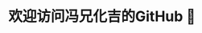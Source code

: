 # 欢迎访问冯兄化吉的GitHub 👋

<!--
**Fxhj0501/Fxhj0501** is a ✨ _special_ ✨ repository because its `README.md` (this file) appears on your GitHub profile.

## 先来做个自我介绍:

- 🔭 I’m currently working on ...
- 🌱 I’m currently learning ...
- 👯 I’m looking to collaborate on ...
- 🤔 I’m looking for help with ...
- 💬 Ask me about ...
- 📫 How to reach me: ...
- 😄 Pronouns: ...
- ⚡ Fun fact: ...
-->
